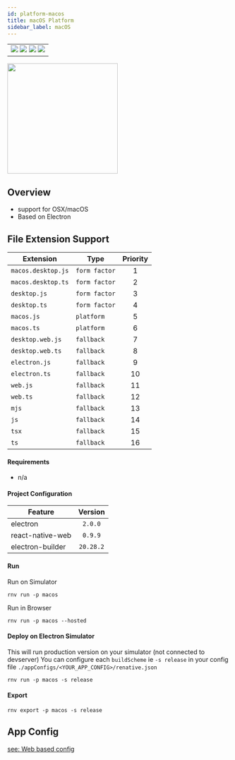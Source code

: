 ```yaml
---
id: platform-macos
title: macOS Platform
sidebar_label: macOS
---
```


<table>
  <tr>
  <td>
    <img src="https://img.shields.io/badge/Mac-yes-brightgreen.svg" />
    <img src="https://img.shields.io/badge/Windows-n/a-lightgrey.svg" />
    <img src="https://img.shields.io/badge/Linux-n/a-lightgrey.svg" />
    <img src="https://img.shields.io/badge/HostMode-n/a-lightgrey.svg" />
  </td>
  </tr>
</table>

<img src="https://renative.org/img/rnv_macos.gif" height="250"/>

## Overview

-   support for OSX/macOS
-   Based on Electron

## File Extension Support

<!--EXTENSION_SUPPORT_START-->

| Extension | Type    | Priority  |
| --------- | --------- | :-------: |
| `macos.desktop.js` | `form factor` | 1 |
| `macos.desktop.ts` | `form factor` | 2 |
| `desktop.js` | `form factor` | 3 |
| `desktop.ts` | `form factor` | 4 |
| `macos.js` | `platform` | 5 |
| `macos.ts` | `platform` | 6 |
| `desktop.web.js` | `fallback` | 7 |
| `desktop.web.ts` | `fallback` | 8 |
| `electron.js` | `fallback` | 9 |
| `electron.ts` | `fallback` | 10 |
| `web.js` | `fallback` | 11 |
| `web.ts` | `fallback` | 12 |
| `mjs` | `fallback` | 13 |
| `js` | `fallback` | 14 |
| `tsx` | `fallback` | 15 |
| `ts` | `fallback` | 16 |

<!--EXTENSION_SUPPORT_END-->

#### Requirements

-   n/a

#### Project Configuration

| Feature          |  Version  |
| ---------------- | :-------: |
| electron         |  `2.0.0`  |
| react-native-web |  `0.9.9`  |
| electron-builder | `20.28.2` |

#### Run

Run on Simulator

```
rnv run -p macos
```

Run in Browser

```
rnv run -p macos --hosted
```

#### Deploy on Electron Simulator

This will run production version on your simulator (not connected to devserver)
You can configure each `buildScheme` ie `-s release` in your config file `./appConfigs/<YOUR_APP_CONFIG>/renative.json`

```
rnv run -p macos -s release
```

#### Export

```
rnv export -p macos -s release
```

## App Config

[see: Web based config](api-config.md#web-props)

